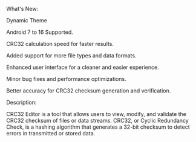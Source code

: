 What's New:

Dynamic Theme

Android 7 to 16 Supported.

CRC32 calculation speed for faster results.

Added support for more file types and data formats.

Enhanced user interface for a cleaner and easier experience.

Minor bug fixes and performance optimizations.

Better accuracy for CRC32 checksum generation and verification.


Description:

CRC32 Editor is a tool that allows users to view, modify, and validate the CRC32 checksum of files or data streams. CRC32, or Cyclic Redundancy Check, is a hashing algorithm that generates a 32-bit checksum to detect errors in transmitted or stored data. 
